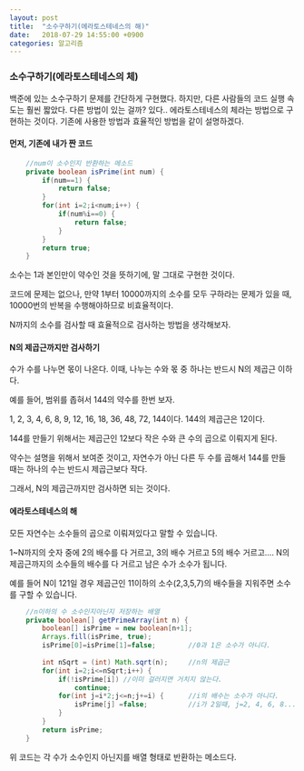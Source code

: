 ```yaml
---
layout: post
title:  "소수구하기(에라토스테네스의 해)"
date:   2018-07-29 14:55:00 +0900
categories: 알고리즘
---
```

### 소수구하기(에라토스테네스의 체)

백준에 있는 소수구하기 문제를 간단하게 구현했다. 하지만, 다른 사람들의 코드 실행 속도는 훨씬 짧았다. 다른 방법이 있는 걸까? 있다.. 에라토스테네스의 체라는 방법으로 구현하는 것이다. 기존에 사용한 방법과 효율적인 방법을 같이 설명하겠다.

#### 먼저, 기존에 내가 짠 코드

```java
	//num이 소수인지 반환하는 메소드
	private boolean isPrime(int num) {
		if(num==1) {
			return false;
		}
		for(int i=2;i<num;i++) {
			if(num%i==0) {
				return false;
			}
		}
		return true;
	}
```

소수는 1과 본인만이 약수인 것을 뜻하기에, 말 그대로 구현한 것이다. 

코드에 문제는 없으나, 만약 1부터 10000까지의 소수를 모두 구하라는 문제가 있을 때, 10000번의 반복을 수행해야하므로 비효율적이다.



N까지의 소수를 검사할 때 효율적으로 검사하는 방법을 생각해보자. 

#### N의 제곱근까지만 검사하기

수가 수를 나누면 몫이 나온다. 이때, 나누는 수와 몫 중 하나는 반드시 N의 제곱근 이하다.



예를 들어, 범위를 좁혀서 144의 약수를 한번 보자.

1, 2, 3, 4, 6, 8, 9, 12, 16, 18, 36, 48, 72, 144이다. 144의 제곱근은 12이다.

144를 만들기 위해서는 제곱근인 12보다 작은 수와 큰 수의 곱으로 이뤄지게 된다. 

약수는 설명을 위해서 보여준 것이고, 자연수가 아닌 다른 두 수를 곱해서 144를 만들 때는 하나의 수는 반드시 제곱근보다 작다. 

그래서, N의 제곱근까지만 검사하면 되는 것이다. 



#### 에라토스테네스의 해

모든 자연수는 소수들의 곱으로 이뤄져있다고 말할 수 있습니다.  

1~N까지의 숫자 중에 2의 배수를 다 거르고, 3의 배수 거르고 5의 배수 거르고.... N의 제곱근까지의 소수들의 배수를 다 거르고 남은 수가 소수가 됩니다.

예를 들어 N이 121일 경우 제곱근인 11이하의 소수(2,3,5,7)의 배수들을 지워주면 소수를 구할 수 있습니다.

```java
	//n이하의 수 소수인지아닌지 저장하는 배열
	private boolean[] getPrimeArray(int n) {
		boolean[] isPrime = new boolean[n+1];
		Arrays.fill(isPrime, true);
		isPrime[0]=isPrime[1]=false;		//0과 1은 소수가 아니다.
		
		int nSqrt = (int) Math.sqrt(n);		//n의 제곱근
		for(int i=2;i<=nSqrt;i++) {
			if(!isPrime[i])	//이미 걸러지면 거치지 않는다.
				continue;
			for(int j=i*2;j<=n;j+=i) {		//i의 배수는 소수가 아니다.	
				isPrime[j] =false;			//i가 2일때, j=2, 4, 6, 8...n
			}
		}
		return isPrime;
	}
```

위 코드는 각 수가 소수인지 아닌지를 배열 형태로 반환하는 메소드다.